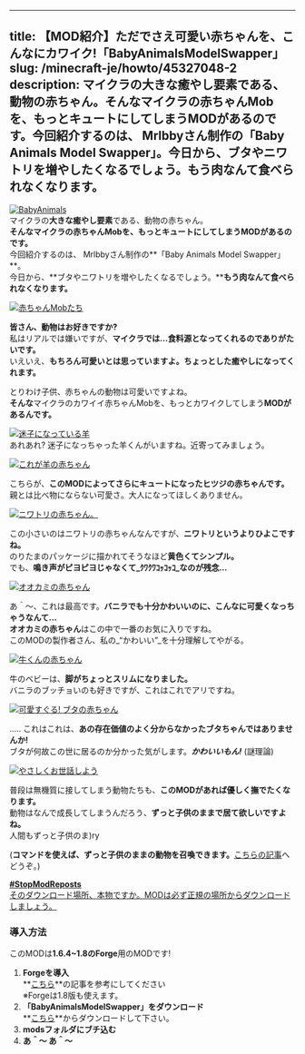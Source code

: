 
---
title: 【MOD紹介】ただでさえ可愛い赤ちゃんを、こんなにカワイク!「BabyAnimalsModelSwapper」
slug: /minecraft-je/howto/45327048-2
description: マイクラの大きな癒やし要素である、動物の赤ちゃん。そんなマイクラの赤ちゃんMobを、もっとキュートにしてしまうMODがあるのです。今回紹介するのは、 Mrlbbyさん制作の「Baby Animals Model Swapper」。今日から、ブタやニワトリを増やしたくなるでしょう。もう肉なんて食べられなくなります。
---

[![BabyAnimals](https://cdn-ak.f.st-hatena.com/images/fotolife/s/sasigume/20210208/20210208145541.png)](#8/1/81b5e0bb.png "BabyAnimals")  
マイクラの**大きな癒やし要素**である、動物の赤ちゃん。  
**そんなマイクラの赤ちゃんMobを、もっとキュートにしてしまうMODがあるのです。**  
今回紹介するのは、 Mrlbbyさん制作の**「Baby Animals Model Swapper」**。  
今日から、**ブタやニワトリを増やしたくなるでしょう。****もう肉なんて食べられなくなります。**

[![赤ちゃんMobたち](https://cdn-ak.f.st-hatena.com/images/fotolife/s/sasigume/20210208/20210208145954.png)](#8/5/85a35bb3.png "赤ちゃんMobたち")

**皆さん、動物はお好きですか?**  
私はリアルでは嫌いですが、**マイクラでは…食料源となってくれるのでありがたいです。**  
いえいえ、**もちろん可愛いとは思っていますよ。ちょっとした癒やしになってくれます。**

とりわけ子供、赤ちゃんの動物は可愛いですよね。  
**そんな**マイクラのカワイイ赤ちゃんMobを、もっとカワイクしてしまう**MODがあるんです。**

[![迷子になっている羊](https://cdn-ak.f.st-hatena.com/images/fotolife/s/sasigume/20210208/20210208141715.png)](#5/f/5f7cefe6.png "迷子になっている羊")  
あれあれ? 迷子になっちゃった羊くんがいますね。近寄ってみましょう。

[![これが羊の赤ちゃん](https://cdn-ak.f.st-hatena.com/images/fotolife/s/sasigume/20210208/20210208142151.png)](#6/3/63a100f9.png "これが羊の赤ちゃん")

こちらが、**このMODによってさらにキュートになったヒツジの赤ちゃんです。**  
親とは比べ物にならない可愛さ。大人になってほしくありません。

[![ニワトリの赤ちゃん。](https://cdn-ak.f.st-hatena.com/images/fotolife/s/sasigume/20210208/20210208131635.png)](#2/0/205e87e3.png "ニワトリの赤ちゃん。")

この小さいのはニワトリの赤ちゃんなんですが、**ニワトリというよりひよこですね。**  
のりたまのパッケージに描かれてそうなほど**黄色くてシンプル。**  
でも、**鳴き声がピヨピヨじゃなくて_ｸﾜｸﾜｺｯｺｯｺ_なのが残念…**

[![オオカミの赤ちゃん](https://cdn-ak.f.st-hatena.com/images/fotolife/s/sasigume/20210208/20210208150539.png)](#8/a/8afca13a.png "オオカミの赤ちゃん")

あ＾～、これは最高です。**バニラでも十分かわいいのに、こんなに可愛くなっちゃうなんて…**  
**オオカミの赤ちゃん**はこの中で一番のお気に入りですね。  
このMODの製作者さん、私の_“かわいい”_を十分理解してやがる。

[![牛くんの赤ちゃん](https://cdn-ak.f.st-hatena.com/images/fotolife/s/sasigume/20210208/20210208154143.png)](#a/e/ae704983.png "牛くんの赤ちゃん")

牛のベビーは、**脚がちょっとスリムになりました。**  
バニラのブッチョいのも好きですが、これはこれでアリですね。

[![可愛すぐる! ブタの赤ちゃん](https://cdn-ak.f.st-hatena.com/images/fotolife/s/sasigume/20210208/20210208130449.png)](#1/3/136a411a.png "可愛すぐる! ブタの赤ちゃん")

….. これはこれは、**あの存在価値のよく分からなかったブタちゃんではありませんか!**  
ブタが何故この世に居るのか分かった気がします。**_かわいいもん!_** (謎理論)

[![やさしくお世話しよう](https://cdn-ak.f.st-hatena.com/images/fotolife/s/sasigume/20210208/20210208161255.png)](#c/d/cdf7b94e.png "やさしくお世話しよう")

普段は無機質に接してしまう動物たちも、**このMODがあれば優しく撫でたくなります。**  
動物はなんで成長してしまうんだろう、**ずっと子供のままで居て欲しいですよね。**  
人間もずっと子供のま)ry

(**コマンドを使えば、ずっと子供のままの動物を召喚できます。**[こちらの記事](/forever-baby-animal-command/ "【Minecraft】子供のまま、成長しない動物を召喚する方法 - 新NBTタグ")へどうぞ。)

[**#StopModReposts**  
そのダウンロード場所、本物ですか。MODは必ず正規の場所からダウンロードしましょう。](https://www.napoan.com/stop-mod-reposts/)

### 導入方法

このMODは**1.6.4~1.8のForge**用のMODです!

1.  **Forgeを導入**  
    **[こちら](/new-way-to-install-mod/#forge-inst)**の記事を参考にしてください  
    ※Forgeは1.8版も使えます。
2.  **「BabyAnimalsModelSwapper」をダウンロード**  
    **[こちら](http://www.minecraftforum.net/forums/mapping-and-modding/minecraft-mods/2364027-baby-animals-model-swapper-bunnies-update "「BabyAnimalsModelSwapper」のダウンロード")**からダウンロードして下さい。
3.  **modsフォルダにブチ込む** 
4.  **あ＾～ あ＾～**
